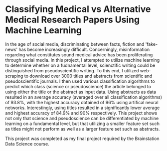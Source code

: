# Classifying Medical vs Alternative Medical Research Papers Using Machine Learning

In the age of social media, discriminating between facts, fiction and 'fake-news' has become increasingly difficult. Concerningly, misinformation regarding what
constitutes sound medical advice has been proliferating through social media. In this project, I attempted to utilize machine learning to determine whether on a 
fudnamental level, scienctific writing could be distinguished from pseudoscientific writing. To this end, I utilized web-scraping to download over 3000 titles and 
abstracts from scientific and pseudoscientific journals. I then used various classification algorithms to predict which class (science or pseudoscience) the article belonged to
using either the title or the abstract as input data. Using abstracts as data resulted in an average accuracy (averaged over all classification algorithms) of 93.8%,
with the highest accuracy obtained of 96% using artifical neural networks. Interestingly, using titles resulted in a significantly lower average and highest 
accuracy of 84.9% and 90% respectively. This project shows not only that science and pseudoscience can be differentiated by machine learning on a fundamental level,
but that utilizing a smaller feature set such as titles might not perform as well as a larger feature set such as abstracts.

This project was completed as my final project required by the Brainstation Data Science course. 
